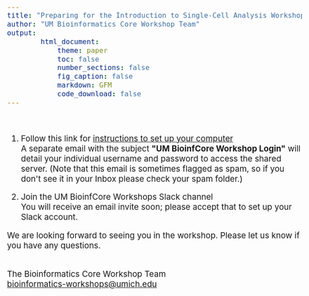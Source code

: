 ```yaml
---
title: "Preparing for the Introduction to Single-Cell Analysis Workshop"
author: "UM Bioinformatics Core Workshop Team"
output:
        html_document:
            theme: paper
            toc: false
            number_sections: false
            fig_caption: false
            markdown: GFM
            code_download: false
---
```

<style type="text/css">
body{ /* Normal  */
      font-size: 14pt;
  }
</style>

<br/>

1. Follow this link for <a href="setup_instructions.html" target="_blank">instructions to set up your computer</a><br/>
A separate email with the subject **"UM BioinfCore Workshop Login"** will detail your individual username and password to access the shared server. (Note that this email is sometimes flagged as spam, so if you don't see it in your Inbox please check your spam folder.)

2. Join the UM BioinfCore Workshops Slack channel<br/>
You will receive an email invite soon; please accept that to set up your Slack account.

<!--
3. (optional) Take the <a href="https://forms.gle/8BHjAGpG4BLDAMicA" target="_blank">Pre-workshop survey</a><br/>
To help us better understand your collective background, we invite you to take an optional, anonymous pre-workshop survey.
-->

We are looking forward to seeing you in the workshop. Please let us know if you have any questions.<br/><br/>

The Bioinformatics Core Workshop Team<br/>
[bioinformatics-workshops@umich.edu](mailto:bioinformatics-workshops@umich.edu)
